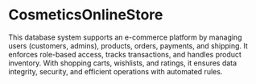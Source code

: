 # CosmeticsOnlineStore
This database system supports an e-commerce platform by managing users (customers, admins), products, orders, payments, and shipping. It enforces role-based access, tracks transactions, and handles product inventory. With shopping carts, wishlists, and ratings, it ensures data integrity, security, and efficient operations with automated rules.
